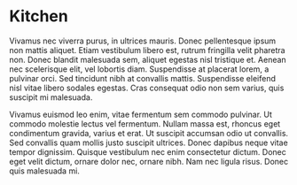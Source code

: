 # Kitchen

Vivamus nec viverra purus, in ultrices mauris. Donec pellentesque ipsum non mattis aliquet. Etiam vestibulum libero est, rutrum fringilla velit pharetra non. Donec blandit malesuada sem, aliquet egestas nisl tristique et. Aenean nec scelerisque elit, vel lobortis diam. Suspendisse at placerat lorem, a pulvinar orci. Sed tincidunt nibh at convallis mattis. Suspendisse eleifend nisl vitae libero sodales egestas. Cras consequat odio non sem varius, quis suscipit mi malesuada.

Vivamus euismod leo enim, vitae fermentum sem commodo pulvinar. Ut commodo molestie lectus vel fermentum. Nullam massa est, rhoncus eget condimentum gravida, varius et erat. Ut suscipit accumsan odio ut convallis. Sed convallis quam mollis justo suscipit ultrices. Donec dapibus neque vitae tempor dignissim. Quisque vestibulum nec enim consectetur dictum. Donec eget velit dictum, ornare dolor nec, ornare nibh. Nam nec ligula risus. Donec quis malesuada mi.

